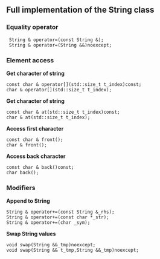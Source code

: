 ## Full implementation of the String class

### Equality operator

```plaintext
 String & operator=(const String &); 
 String & operator=(String &&)noexcept;
```

### Element access

**Get character of string**

```plaintext
const char & operator[](std::size_t t_index)const;
char & operator[](std::size_t t_index);
```

**Get character of string**

```plaintext
const char & at(std::size_t t_index)const;
char & at(std::size_t t_index);
```

**Access first character**

```plaintext
const char & front();
char & front();
```

__Access back character__

```plaintext
const char & back()const;
char back();
```

### Modifiers

**Append to String**

```plaintext
String & operator+=(const String &_rhs);
String & operator+=(const char *_str);
String & operator+=(char _sym);
```

__Swap String values__

```plaintext
void swap(String &&_tmp)noexcept;
void swap(String && t_tmp,String &&_tmp)noexcept;
```